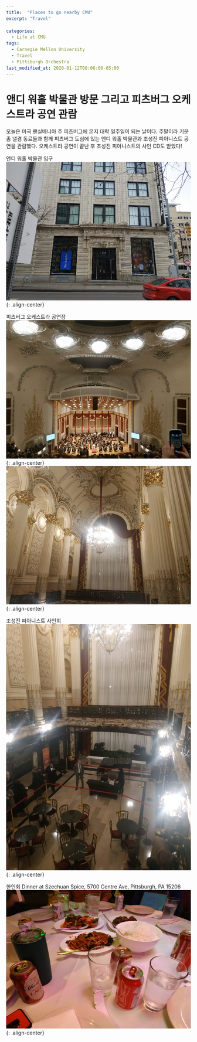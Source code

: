 ```yaml
---
title:  "Places to go nearby CMU"
excerpt: "Travel"

categories:
  - Life at CMU
tags:
  - Carnegie Mellon University
  - Travel
  - Pittsburgh Orchestra
last_modified_at: 2020-01-12T08:06:00-05:00
---
```


# 앤디 워홀 박물관 방문 그리고 피츠버그 오케스트라 공연 관람
오늘은 미국 팬실베니아 주 피츠버그에 온지 대략 일주일이 되는 날이다. 주말이라 기분 좀 낼겸 동료들과 함께 피츠버그 도심에 있는 앤디 워홀 박물관과 조성진 피아니스트 공연을 관람했다. 오케스트라 공연이 끝난 후 조성진 피아니스트의 사인 CD도 받았다! 

앤디 워홀 박물관 입구
![](images/andywarhol_museum0.jpg){: .align-center}

피츠버그 오케스트라 공연장
![](images/pitt_orchestra0.jpg){: .align-center}
![](images/pitt_orchestra1.jpg){: .align-center}

조성진 피아니스트 사인회
![](images/pitt_orchestra2.jpg){: .align-center}

한인회 Dinner at Szechuan Spice, 5700 Centre Ave, Pittsburgh, PA 15206
![](images/한인회_저녁0.jpg){: .align-center}
